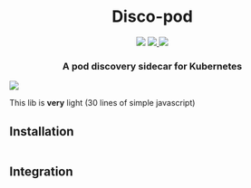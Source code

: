 <h1 align=center>Disco-pod</h1>
<p align=center>
  <img src="https://img.shields.io/github/license/Sidy-group/disco-pod.svg?style=for-the-badge" />
  <a href="https://www.npmjs.com/package/@sidy/gql-ws-server">
    <img src="https://img.shields.io/docker/pulls/insidy/disco-pod?logo=docker&style=for-the-badge" />
  </a>
  <img src="https://img.shields.io/github/workflow/status/insidy/disco-pod/CI?logo=Github&style=for-the-badge" />
</p>

<h3 align=center>A pod discovery sidecar for Kubernetes</h3>
<img align=center src="https://i.imgur.com/4en3yrg.png" />

This lib is **very** light (30 lines of simple javascript)

## Installation

```sh

```

## Integration